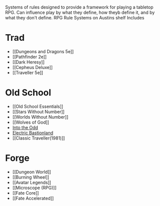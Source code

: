 Systems of rules designed to provide a framework for playing a tabletop RPG. Can influence play by what they define, how theyb define it, and by what they don't define.
RPG Rule Systems on Austins shelf Includes
# Trad
 - [[Dungeons and Dragons 5e]]
 - [[Pathfinder 2e]]
 - [[Dark Heresy]]
 - [[Cepheus Deluxe]]
 - [[Traveller 5e]]
# Old School
 - [[Old School Essentials]]
 - [[Stars Without Number]]
 - [[Worlds Without Number]]
 - [[Wolves of God]]
 - [Into the Odd]()
 - [Electric Bastionland]()
 - [[Classic Traveller(1981)]]
# Forge
 - [[Dungeon World]]
 - [[Burning Wheel]]
 - [[Avatar Legends]]
 - [[Microscope (RPG)]]
 - [[Fate Core]]
 - [[Fate Accelerated]]